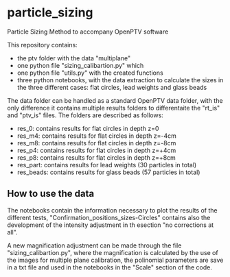 # particle_sizing
Particle Sizing Method to accompany OpenPTV software

This repository contains: 

-  the ptv folder with the data "multiplane" 
-  one python file "sizing_calibartion.py" which
-  one python file "utils.py" with the created functions 
-  three python notebooks, with the data extraction to calculate the sizes in the three different cases: flat circles, lead weights and glass beads

The data folder can be handled as a standard OpenPTV data folder, with the only difference it contains multiple results folders to differentaite the "rt_is" and "ptv_is" files. The folders are described as follows:

- res_0: contains results for flat circles in depth z=0
- res_m4: contains results for flat circles in depth z=-4cm
- res_m8: contains results for flat circles in depth z=-8cm
- res_p4: contains results for flat circles in depth z=+4cm
- res_p8: contains results for flat circles in depth z=+8cm
- res_part: contains results for lead weights (30 particles in total)
- res_beads: contains results for glass beads (57 particles in total)

## How to use the data

The notebooks contain the information necessary to plot the results of the different tests, "Confirmation_positions_sizes-Circles" contains also the development of the intensity adjustment in th esection "no corrections at all". 

A new magnification adjustment can be made through the file "sizing_calibartion.py", where the magnification is calculated by the use of the images for multiple plane calibration, the polinomial parameters are save in a txt file and used in the notebooks in the "Scale" section of the code.
